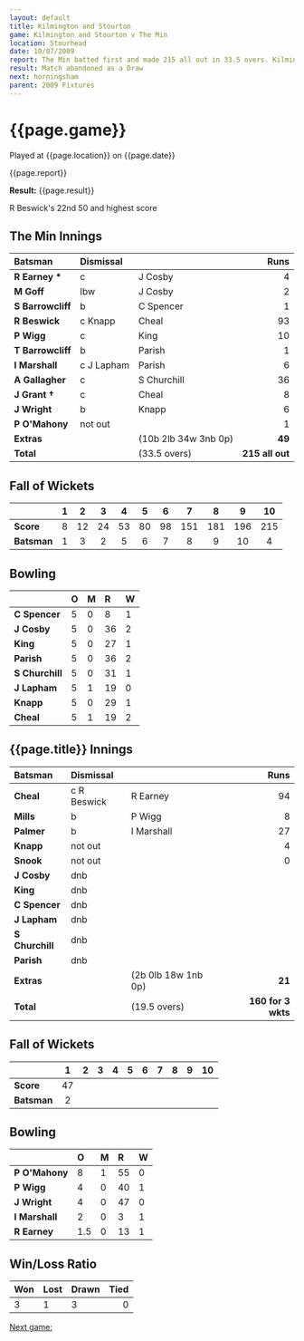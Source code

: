 ```yaml
---
layout: default
title: Kilmington and Stourton
game: Kilmington and Stourton v The Min
location: Stourhead
date: 10/07/2009
report: The Min batted first and made 215 all out in 33.5 overs. Kilmington and Stourton were 160 for 3 wkts after 19.5 overs when rain stopped play
result: Match abandoned as a Draw
next: horningsham
parent: 2009 Fixtures
---
```


# {{page.game}}

Played at {{page.location}} on {{page.date}}

{{page.report}}

**Result:** {{page.result}}

R Beswick's 22nd 50 and highest score

## The Min Innings

| Batsman | Dismissal |  | Runs |
|:---|:---|---|---:|
| **R Earney &#42;** | c | J Cosby | 4 |
| **M Goff** | lbw | J Cosby | 2 |
| **S Barrowcliff** | b | C Spencer | 1 |
| **R Beswick** | c Knapp | Cheal | 93 |
| **P Wigg** | c | King | 10 |
| **T Barrowcliff** | b | Parish | 1 |
| **I Marshall** | c J Lapham | Parish | 6 |
| **A Gallagher** | c | S Churchill | 36 |
| **J Grant &#8224;** | c | Cheal | 8 |
| **J Wright** | b | Knapp | 6 |
| **P O'Mahony** | not out |  | 1 |
| **Extras** | | (10b 2lb 34w 3nb 0p) | **49** |
| **Total** | | (33.5 overs) | **215 all out** |

## Fall of Wickets

| | 1 | 2 | 3 | 4 | 5 | 6 | 7 | 8 | 9 | 10 |
|---|:---:|:---:|:---:|:---:|:---:|:---:|:---:|:---:|:---:|:---:|
| **Score** | 8 | 12 | 24 | 53 | 80 | 98 | 151 | 181 | 196 | 215 |
| **Batsman** | 1 | 3 | 2 | 5 | 6 | 7 | 8 | 9 | 10 | 4 |

## Bowling

| | O | M | R | W |
|---|:---|:---|:---|:---|
| **C Spencer** | 5 | 0 | 8 | 1 |
| **J Cosby** | 5 | 0 | 36 | 2 |
| **King** | 5 | 0 | 27 | 1 |
| **Parish** | 5 | 0 | 36 | 2 |
| **S Churchill** | 5 | 0 | 31 | 1 |
| **J Lapham** | 5 | 1 | 19 | 0 |
| **Knapp** | 5 | 0 | 29 | 1 |
| **Cheal** | 5 | 1 | 19 | 2 |

## {{page.title}} Innings

| Batsman | Dismissal |  | Runs |
|:---|:---|---|---:|
| **Cheal** | c R Beswick | R Earney | 94 |
| **Mills** | b | P Wigg | 8 |
| **Palmer** | b | I Marshall | 27 |
| **Knapp** | not out |  | 4 |
| **Snook** | not out |  | 0 |
| **J Cosby** | dnb |  |  |
| **King** | dnb |  |  |
| **C Spencer** | dnb |  |  |
| **J Lapham** | dnb |  |  |
| **S Churchill** | dnb |  |  |
| **Parish** | dnb |  |  |
| **Extras** | | (2b 0lb 18w 1nb 0p) | **21** |
| **Total** | | (19.5 overs) | **160 for 3 wkts** |

## Fall of Wickets

| | 1 | 2 | 3 | 4 | 5 | 6 | 7 | 8 | 9 | 10 |
|---|:---:|:---:|:---:|:---:|:---:|:---:|:---:|:---:|:---:|:---:|
| **Score** | 47 |  |  |  |  |  |  |  |  |  |
| **Batsman** | 2 |  |  |  |  |  |  |  |  |  |

## Bowling

| | O | M | R | W |
|---|:---|:---|:---|:---|
| **P O'Mahony** | 8 | 1 | 55 | 0 |
| **P Wigg** | 4 | 0 | 40 | 1 |
| **J Wright** | 4 | 0 | 47 | 0 |
| **I Marshall** | 2 | 0 | 3 | 1 |
| **R Earney** | 1.5 | 0 | 13 | 1 |

## Win/Loss Ratio

| Won | Lost | Drawn | Tied |
|:---|:---|:---|---:|
| 3 | 1 | 3 | 0 |

[Next game:]({{page.next}})
